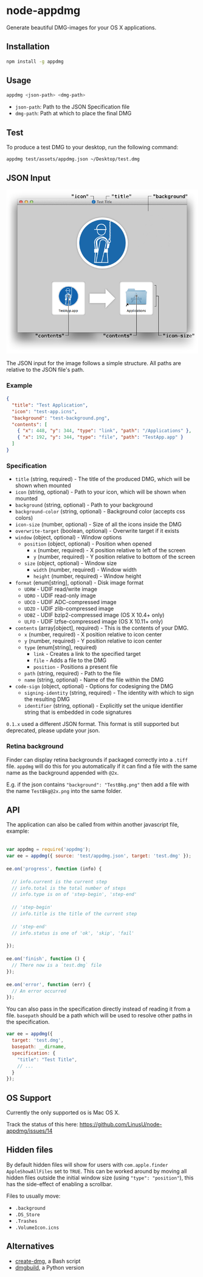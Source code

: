 # node-appdmg

Generate beautiful DMG-images for your OS X applications.

## Installation

```sh
npm install -g appdmg
```

## Usage

```sh
appdmg <json-path> <dmg-path>
```

- `json-path`: Path to the JSON Specification file
- `dmg-path`:  Path at which to place the final DMG

## Test

To produce a test DMG to your desktop, run the following command:

```sh
appdmg test/assets/appdmg.json ~/Desktop/test.dmg
```

## JSON Input

![Visualization](/help/help.png?raw=true)

The JSON input for the image follows a simple structure. All paths are relative to
the JSON file's path.

### Example

```json
{
  "title": "Test Application",
  "icon": "test-app.icns",
  "background": "test-background.png",
  "contents": [
    { "x": 448, "y": 344, "type": "link", "path": "/Applications" },
    { "x": 192, "y": 344, "type": "file", "path": "TestApp.app" }
  ]
}
```

### Specification

+ `title` (string, required) - The title of the produced DMG, which will be shown when mounted
+ `icon` (string, optional) - Path to your icon, which will be shown when mounted
+ `background` (string, optional) - Path to your background
+ `background-color` (string, optional) - Background color (accepts css colors)
+ `icon-size` (number, optional) - Size of all the icons inside the DMG
+ `overwrite-target` (boolean, optional) - Overwrite target if it exists
+ `window` (object, optional) - Window options
    + `position` (object, optional) - Position when opened
        + `x` (number, required) - X position relative to left of the screen
        + `y` (number, required) - Y position relative to bottom of the screen
    + `size` (object, optional) - Window size
        + `width` (number, required) - Window width
        + `height` (number, required) - Window height
+ `format` (enum[string], optional) - Disk image format
    + `UDRW` - UDIF read/write image
    + `UDRO` - UDIF read-only image
    + `UDCO` - UDIF ADC-compressed image
    + `UDZO` - UDIF zlib-compressed image
    + `UDBZ` - UDIF bzip2-compressed image (OS X 10.4+ only)
    + `ULFO` - UDIF lzfse-compressed image (OS X 10.11+ only)
+ `contents` (array[object], required) - This is the contents of your DMG.
    + `x` (number, required) - X position relative to icon center
    + `y` (number, required) - Y position relative to icon center
    + `type` (enum[string], required)
        + `link` - Creates a link to the specified target
        + `file` - Adds a file to the DMG
        + `position` - Positions a present file
    + `path` (string, required) - Path to the file
    + `name` (string, optional) - Name of the file within the DMG
+ `code-sign` (object, optional) - Options for codesigning the DMG
  + `signing-identity` (string, required) - The identity with which to sign the resulting DMG
  + `identifier` (string, optional) - Explicitly set the unique identifier string that is embedded in code signatures

`0.1.x` used a different JSON format. This format is still supported but
deprecated, please update your json.

### Retina background

Finder can display retina backgrounds if packaged correctly into a `.tiff`
file. `appdmg` will do this for you automatically if it can find a file
with the same name as the background appended with `@2x`.

E.g. if the json contains `"background": "TestBkg.png"` then add a file
with the name `TestBkg@2x.png` into the same folder.

## API

The application can also be called from within
another javascript file, example:

```javascript

var appdmg = require('appdmg');
var ee = appdmg({ source: 'test/appdmg.json', target: 'test.dmg' });

ee.on('progress', function (info) {

  // info.current is the current step
  // info.total is the total number of steps
  // info.type is on of 'step-begin', 'step-end'

  // 'step-begin'
  // info.title is the title of the current step

  // 'step-end'
  // info.status is one of 'ok', 'skip', 'fail'

});

ee.on('finish', function () {
  // There now is a `test.dmg` file
});

ee.on('error', function (err) {
  // An error occurred
});

```

You can also pass in the specification directly instead of reading it from a file. `basepath` should be a path which will be used to resolve other paths in the specification.

```javascript
var ee = appdmg({
  target: 'test.dmg',
  basepath: __dirname,
  specification: {
    "title": "Test Title",
    // ...
  }
});
```

## OS Support

Currently the only supported os is Mac OS X.

Track the status of this here: https://github.com/LinusU/node-appdmg/issues/14

## Hidden files

By default hidden files will show for users with `com.apple.finder AppleShowAllFiles`
set to `TRUE`. This can be worked around by moving all hidden files outside the initial
window size (using `"type": "position"`), this has the side-effect of enabling a scrollbar.

Files to usually move:

- `.background`
- `.DS_Store`
- `.Trashes`
- `.VolumeIcon.icns`

## Alternatives

* [create-dmg](https://github.com/andreyvit/create-dmg/blob/master/README.md), a Bash script
* [dmgbuild](https://pypi.python.org/pypi/dmgbuild), a Python version
